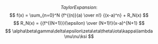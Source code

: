 $$
Taylor Expansion:
$$
$$
f(x) = \sum_{n=0}^N {f^{(n)}(a) \over n!} {(x-a)^n} + R_N(x)
$$
$$
R_N(x) = {{f^{(N+1)}}(\epsilon) \over (N+1)!}(x-a)^{N+1}
$$
$$
\alpha\beta\gamma\delta\epsilon\zeta\eta\theta\iota\kappa\lambda
\mu\nu\ksi
$$